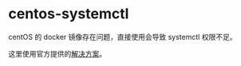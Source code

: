 # centos-systemctl

centOS 的 docker 镜像存在问题，直接使用会导致 systemctl 权限不足。

这里使用官方提供的[解决方案](https://github.com/docker-library/docs/tree/master/centos#systemd-integration)。